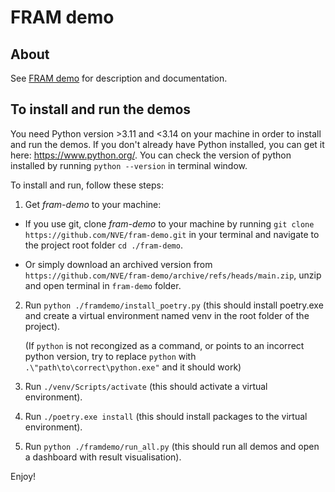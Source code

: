 # FRAM demo

## About
See [FRAM demo](https://nve.github.io/fram-demo/) for description and documentation.

## To install and run the demos

You need Python version >3.11 and <3.14 on your machine in order to install and run the demos. If you don't already have Python installed, you can get it here: https://www.python.org/.
You can check the version of python installed by running `python --version` in terminal window.

To install and run, follow these steps:
1. Get *fram-demo* to your machine:
- If you use git, clone *fram-demo* to your machine by running `git clone https://github.com/NVE/fram-demo.git` in your terminal and navigate to the project root folder `cd ./fram-demo`.

- Or simply download an archived version from `https://github.com/NVE/fram-demo/archive/refs/heads/main.zip`, unzip and open terminal in `fram-demo` folder.

2. Run `python ./framdemo/install_poetry.py` (this should install poetry.exe and create a virtual environment named venv in the root folder of the project). 

    (If `python` is not recongized as a command, or points to an incorrect python version, try to replace `python` with `.\"path\to\correct\python.exe"` and it should work)


    
3. Run `./venv/Scripts/activate` (this should activate a virtual environment).
    
4. Run `./poetry.exe install` (this should install packages to the virtual environment).
    
5. Run `python ./framdemo/run_all.py` (this should run all demos and open a dashboard with result visualisation).

Enjoy!
